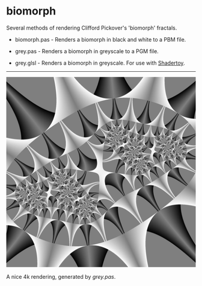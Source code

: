 # biomorph
Several methods of rendering Clifford Pickover's 'biomorph' fractals.

* biomorph.pas - Renders a biomorph in black and white to a PBM file.

* grey.pas - Renders a biomorph in greyscale to a PGM file.

* grey.glsl - Renders a biomorph in greyscale. For use with [Shadertoy](https://www.shadertoy.com/).
---
![](https://raw.githubusercontent.com/m0rrism0rris/biomorph/main/grey.png)

A nice 4k rendering, generated by *grey.pas*.
